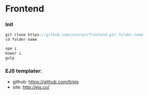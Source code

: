 # Frontend

### Init
```javascript
git clone https://github.com/zzzoryn/frontend.git folder-name
cd folder-name

npm i
bower i
gulp
```

### EJS templater:
* github: <https://github.com/tj/ejs>
* site: <http://ejs.co/>
